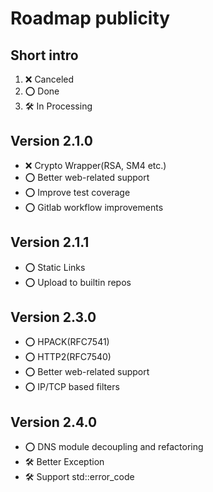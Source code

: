 # Roadmap publicity

## Short intro

1. ❌ Canceled
2. ⭕️ Done
3. 🛠️ In Processing

## Version 2.1.0

- ❌ Crypto Wrapper(RSA, SM4 etc.)
- ⭕️ Better web-related support
- ⭕️ Improve test coverage
- ⭕️ Gitlab workflow improvements

## Version 2.1.1

- ⭕️ Static Links
- ⭕️ Upload to builtin repos

## Version 2.3.0

- ⭕️ HPACK(RFC7541)
- ⭕️ HTTP2(RFC7540)
- ⭕️ Better web-related support
- ⭕️ IP/TCP based filters

## Version 2.4.0

- ⭕️ DNS module decoupling and refactoring
- 🛠️ Better Exception
- 🛠️ Support std::error_code